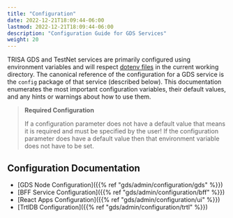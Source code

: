```yaml
---
title: "Configuration"
date: 2022-12-21T18:09:44-06:00
lastmod: 2022-12-21T18:09:44-06:00
description: "Configuration Guide for GDS Services"
weight: 20
---
```


TRISA GDS and TestNet services are primarily configured using environment variables and will respect [dotenv files](https://github.com/joho/godotenv) in the current working directory. The canonical reference of the configuration for a GDS service is the `config` package of that service (described below). This documentation enumerates the most important configuration variables, their default values, and any hints or warnings about how to use them.

> **Required Configuration**
>
> If a configuration parameter does not have a default value that means it is required and must be specified by the user! If the configuration parameter does have a default value then that environment variable does not have to be set.

## Configuration Documentation

- [GDS Node Configuration]({{% ref "gds/admin/configuration/gds" %}})
- [BFF Service Configuration]({{% ref "gds/admin/configuration/bff" %}})
- [React Apps Configuration]({{% ref "gds/admin/configuration/ui" %}})
- [TrtlDB Configuration]({{% ref "gds/admin/configuration/trtl" %}})